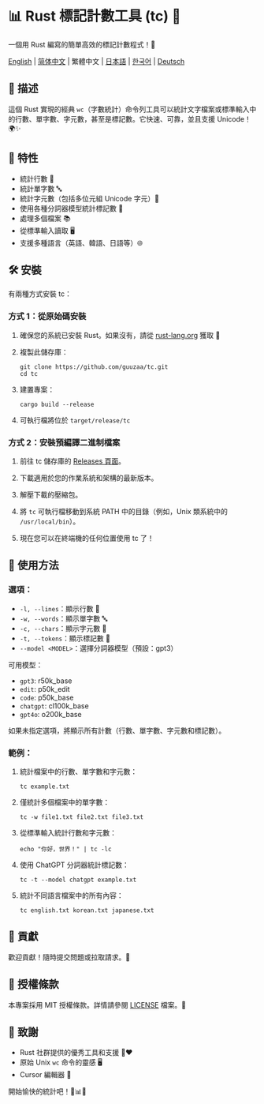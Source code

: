 # 📊 Rust 標記計數工具 (tc) 🦀

一個用 Rust 編寫的簡單高效的標記計數程式！🚀

[English](../README.md) | [简体中文](README-zh-CN.md) | 繁體中文 | [日本語](README-ja-JP.md) | [한국어](README-ko-KR.md) | [Deutsch](README-de-DE.md)

## 📝 描述

這個 Rust 實現的經典 `wc`（字數統計）命令列工具可以統計文字檔案或標準輸入中的行數、單字數、字元數，甚至是標記數。它快速、可靠，並且支援 Unicode！🌍✨

## 🎯 特性

- 統計行數 📏
- 統計單字數 🔤
- 統計字元數（包括多位元組 Unicode 字元）🔡
- 使用各種分詞器模型統計標記數 🔢
- 處理多個檔案 📚
- 從標準輸入讀取 🖥️
- 支援多種語言（英語、韓語、日語等）🌐

## 🛠️ 安裝

有兩種方式安裝 tc：

### 方式 1：從原始碼安裝

1. 確保您的系統已安裝 Rust。如果沒有，請從 [rust-lang.org](https://www.rust-lang.org/tools/install) 獲取 🦀

2. 複製此儲存庫：
   ```
   git clone https://github.com/guuzaa/tc.git
   cd tc
   ```

3. 建置專案：
   ```
   cargo build --release
   ```

4. 可執行檔將位於 `target/release/tc`

### 方式 2：安裝預編譯二進制檔案

1. 前往 tc 儲存庫的 [Releases 頁面](https://github.com/guuzaa/tc/releases)。

2. 下載適用於您的作業系統和架構的最新版本。

3. 解壓下載的壓縮包。

4. 將 `tc` 可執行檔移動到系統 PATH 中的目錄（例如，Unix 類系統中的 `/usr/local/bin`）。

5. 現在您可以在終端機的任何位置使用 tc 了！

## 🚀 使用方法

### 選項：

- `-l, --lines`：顯示行數 📏
- `-w, --words`：顯示單字數 🔤
- `-c, --chars`：顯示字元數 🔡
- `-t, --tokens`：顯示標記數 🔢
- `--model <MODEL>`：選擇分詞器模型（預設：gpt3）

可用模型：
- `gpt3`: r50k_base
- `edit`: p50k_edit
- `code`: p50k_base
- `chatgpt`: cl100k_base
- `gpt4o`: o200k_base

如果未指定選項，將顯示所有計數（行數、單字數、字元數和標記數）。

### 範例：

1. 統計檔案中的行數、單字數和字元數：
   ```
   tc example.txt
   ```

2. 僅統計多個檔案中的單字數：
   ```
   tc -w file1.txt file2.txt file3.txt
   ```

3. 從標準輸入統計行數和字元數：
   ```
   echo "你好，世界！" | tc -lc
   ```

4. 使用 ChatGPT 分詞器統計標記數：
   ```
   tc -t --model chatgpt example.txt
   ```

5. 統計不同語言檔案中的所有內容：
   ```
   tc english.txt korean.txt japanese.txt
   ```

## 🤝 貢獻

歡迎貢獻！隨時提交問題或拉取請求。🎉

## 📜 授權條款

本專案採用 MIT 授權條款。詳情請參閱 [LICENSE](../LICENSE) 檔案。📄

## 🙏 致謝

- Rust 社群提供的優秀工具和支援 🦀❤️
- 原始 Unix `wc` 命令的靈感 🖥️
- Cursor 編輯器 🤖

開始愉快的統計吧！🎉📊🚀
